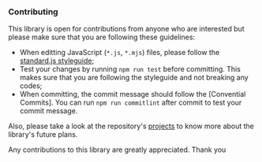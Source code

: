 
### Contributing
This library is open for contributions from anyone who are interested but please
make sure that you are following these guidelines:

* When editting JavaScript (`*.js`, `*.mjs`) files, please follow the
[standard.js styleguide];
* Test your changes by running `npm run test` before committing. This makes
sure that you are following the styleguide and not breaking any codes;
* When committing, the commit message should follow the [Convential Commits].
You can run `npm run commitlint` after commit to test your commit message.

Also, please take a look at the repository's [projects] to know more about the
library's future plans.

Any contributions to this library are greatly appreciated. Thank you

[projects]: https://github.com/eidoriantan/kanji.js/projects

[Conventional Commits]: https://www.conventionalcommits.org/en/v1.0.0/
[standard.js styleguide]: https://standardjs.com/rules.html
